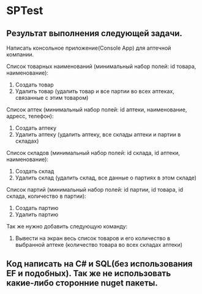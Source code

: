# SPTest
Результат выполнения следующей задачи.
-------------------------------------------------------------------------------------------------------------------------
Написать консольное приложение(Console App) для аптечной компании.

Список товарных наименований (минимальный набор полей: id товара, наименование):
1. Создать товар
2. Удалить товар (удалить товар и все партии во всех аптеках, связанные с этим товаром)

Список аптек (минимальный набор полей: id аптеки, наименование, адресс, телефон):
1. Создать аптеку
2. Удалить аптеку (удалить аптеку, все склады аптеки и партии в складах)

Список складов (минимальный набор полей: id склада, id аптеки, наименование):
1. Создать склад
2. Удалить склад (удалить склад, все данные о партиях в этом складе)

Список партий (минимальный набор полей: id партии, id товара, id склада, количество в партии):
1. Создать партию
2. Удалить партию


Так же нужно добавить следующую команду:
1. Вывести на экран весь список товаров и его количество в выбранной аптеке (количество товара во всех складах аптеки)

Код написать на C# и SQL(без использования EF и подобных). Так же не использовать какие-либо сторонние nuget пакеты.
-------------------------------------------------------------------------------------------------------------------------

